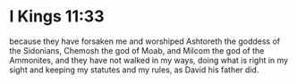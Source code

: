 # I Kings 11:33

because they have forsaken me and worshiped Ashtoreth the goddess of the Sidonians, Chemosh the god of Moab, and Milcom the god of the Ammonites, and they have not walked in my ways, doing what is right in my sight and keeping my statutes and my rules, as David his father did.
